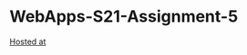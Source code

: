 # WebApps-S21-Assignment-5
[Hosted at](https://44-563-web-apps-s21.github.io/webapps-s21-assignment-5-sowmya-yalamarthi/plants.html)